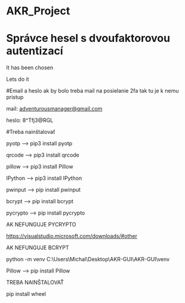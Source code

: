 # AKR_Project

# Správce hesel s dvoufaktorovou autentizací

It has been chosen

Lets do it 

#Email a heslo 
ak by bolo treba mail na posielanie 2fa tak tu je k nemu pristup 

mail: adventurousmanager@gmail.com

heslo: 8^Tfj3@RGL

#Treba nainštalovať 

pyotp --> pip3 install pyotp

qrcode --> pip3 install qrcode

pillow --> pip3 install Pillow

IPython --> pip3 install IPython

pwinput --> pip install pwinput

bcrypt --> pip install bcrypt

pycrypto --> pip install pycrypto

AK NEFUNGUJE PYCRYPTO

https://visualstudio.microsoft.com/downloads/#other

AK NEFUNGUJE BCRYPT

python -m venv C:\Users\Michal\Desktop\AKR-GUI\AKR-GUI\venv

Pillow --> pip install Pillow

TREBA NAINŠTALOVAŤ

pip install wheel
